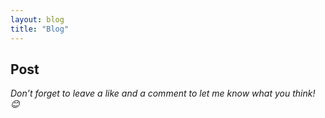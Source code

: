 ```yaml
---
layout: blog
title: "Blog"
---
```


## Post
*Don’t forget to leave a like and a comment to let me know what you think! 😊*
